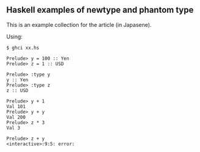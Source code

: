 Haskell examples of newtype and phantom type
--------------------------------------------

This is an example collection for the article (in Japasene).

Using:
```
$ ghci xx.hs

Prelude> y = 100 :: Yen
Prelude> z = 1 :: USD

Prelude> :type y
y :: Yen
Prelude> :type z
z :: USD

Prelude> y + 1
Val 101
Prelude> y + y
Val 200
Prelude> z * 3
Val 3

Prelude> z + y
<interactive>:9:5: error:
```
